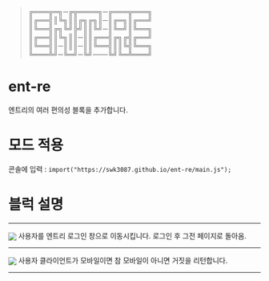    
> ╔═══╦═╗─╔╦════╗─╔═══╦═══╗    
> ║╔══╣║╚╗║║╔╗╔╗║─║╔═╗║╔══╝    
> ║╚══╣╔╗╚╝╠╝║║╚╝─║╚═╝║╚══╗    
> ║╔══╣║╚╗║║─║║╔══╣╔╗╔╣╔══╝    
> ║╚══╣║─║║║─║║╚══╣║║╚╣╚══╗    
> ╚═══╩╝─╚═╝─╚╝───╚╝╚═╩═══╝    
    
# ent-re    
엔트리의 여러 편의성 블록을 추가합니다.    

# 모드 적용    
콘솔에 입력 : ```import("https://swk3087.github.io/ent-re/main.js"); ```    
    
# 블럭 설명    
***
<img src="https://swk3087.github.io/ent-re/img/block-img_EntryLogiN.png" style="vertical-align:middle;" /> 사용자를 엔트리 로그인 창으로 이동시킵니다. 로그인 후 그전 페이지로 돌아옴.    
***
<img src="https://swk3087.github.io/ent-re/img/block-img_IsMobilE.png" style="vertical-align:middle;" /> 사용자 클라이언트가 모바일이면 참 모바일이 아니면 거짓을 리턴합니다.    
***

